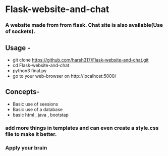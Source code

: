 # Flask-website-and-chat
### A website made from from flask. Chat site is also available(Use of sockets). 
## Usage -
- git clone https://github.com/harsh317/Flask-website-and-chat.git
- cd Flask-website-and-chat
- python3 final.py
- go to your web-browser on http://localhost:5000/
## Concepts-
- Basic use of seesions
- Basic use of a database
- basic html , java , bootstap
### add more things in templates and can even create a style.css file to make it better.
### Apply your brain
